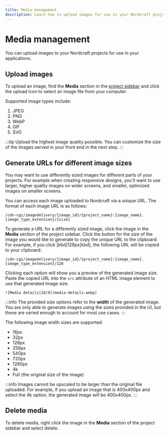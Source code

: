 ```yaml
---
title: Media management
description: Learn how to upload images for use in your Nordcraft project, and how to generate URLs for differently sized images.
---
```


# Media management

You can upload images to your Nordcraft projects for use in your applications.

## Upload images

To upload an image, find the **Media** section in the [project sidebar](/the-editor/project-sidebar) and click the upload icon to select an image file from your computer.

Supported image types include:

1. JPEG
1. PNG
1. WebP
1. GIF
1. SVG

:::tip
Upload the highest image quality possible. You can customize the size of the images served in your front end in the next step.
:::

## Generate URLs for different image sizes

You may want to use differently sized images for different parts of your projects. For example when creating responsive designs, you'll want to use larger, higher quality images on wider screens, and smaller, optimized images on smaller screens.

You can access each image uploaded to Nordcraft via a unique URL. The format of each image URL is as follows:

`/cdn-cgi/imagedelivery/{image_id}/{project_name}:{image_name}.{image_type_extension}/{size}`

To generate a URL for a differently sized image, click the image in the **Media** section of the project sidebar. Click the button for the size of the image you would like to generate to copy the unique URL to the clipboard. For example, if you click [kbd]128px[kbd], the following URL will be copied to your clipboard:

`/cdn-cgi/imagedelivery/{image_id}/{project_name}:{image_name}.{image_type_extension}/128`

Clicking each option will show you a preview of the generated image size. Paste the copied URL into the `src` attribute of an HTML image element to use that generated image size.

`![Media details|16/9](media-details.webp)`

:::info
The provided size options refer to the **width** of the generated image. You are only able to generate images using the sizes provided in the UI, but these are varied enough to account for most use cases.
:::

The following image width sizes are supported:

- 16px
- 32px
- 128px
- 256px
- 540px
- 720px
- 1280px
- 4k
- Full (the original size of the image)

:::info
Images cannot be upscaled to be larger than the original file uploaded. For example, if you upload an image that is 400x400px and select the 4k option, the generated image will be 400x400px.
:::

## Delete media

To delete media, right click the image in the **Media** section of the project sidebar and select delete.
